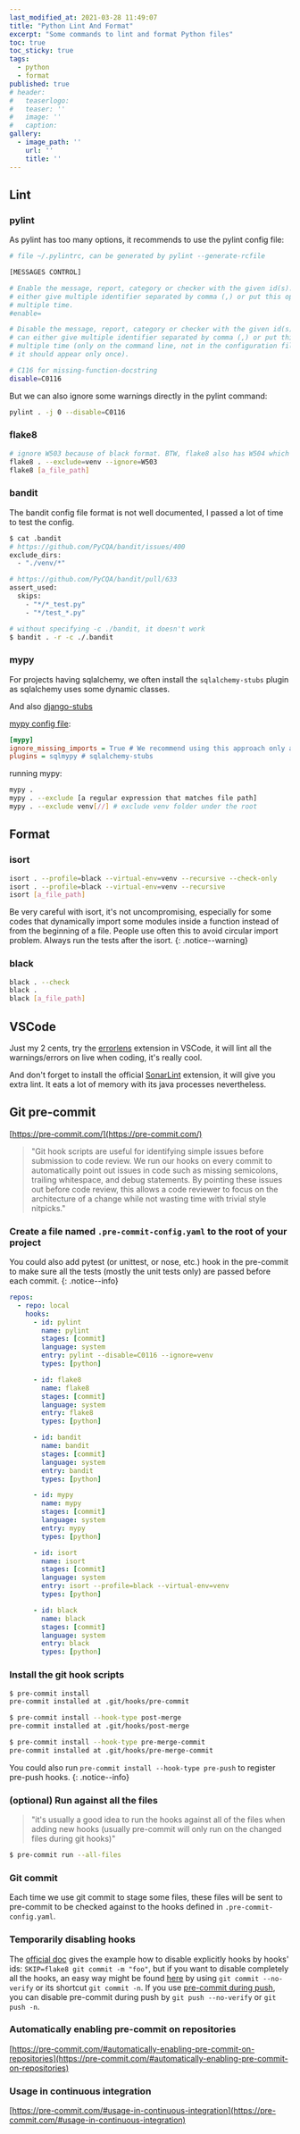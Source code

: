 ```yaml
---
last_modified_at: 2021-03-28 11:49:07
title: "Python Lint And Format"
excerpt: "Some commands to lint and format Python files"
toc: true
toc_sticky: true
tags:
  - python
  - format
published: true
# header:
#   teaserlogo:
#   teaser: ''
#   image: ''
#   caption:
gallery:
  - image_path: ''
    url: ''
    title: ''
---
```




## Lint

### pylint

As pylint has too many options, it recommends to use the pylint config file:

```bash
# file ~/.pylintrc, can be generated by pylint --generate-rcfile

[MESSAGES CONTROL]

# Enable the message, report, category or checker with the given id(s). You can
# either give multiple identifier separated by comma (,) or put this option
# multiple time.
#enable=

# Disable the message, report, category or checker with the given id(s). You
# can either give multiple identifier separated by comma (,) or put this option
# multiple time (only on the command line, not in the configuration file where
# it should appear only once).

# C116 for missing-function-docstring
disable=C0116
```

But we can also ignore some warnings directly in the pylint command:

```bash
pylint . -j 0 --disable=C0116
```

### flake8

```bash
# ignore W503 because of black format. BTW, flake8 also has W504 which is in contrary to W503.
flake8 . --exclude=venv --ignore=W503
flake8 [a_file_path]
```

### bandit

The bandit config file format is not well documented, I passed a lot of time to test the config.

```bash
$ cat .bandit
# https://github.com/PyCQA/bandit/issues/400
exclude_dirs:
  - "./venv/*"

# https://github.com/PyCQA/bandit/pull/633
assert_used:
  skips:
    - "*/*_test.py"
    - "*/test_*.py"
```

```bash
# without specifying -c ./bandit, it doesn't work
$ bandit . -r -c ./.bandit

```

### mypy

For projects having sqlalchemy, we often install the `sqlalchemy-stubs` plugin as sqlalchemy uses some dynamic classes.

And also [django-stubs](https://pypi.org/project/django-stubs/)

[mypy config file](https://mypy.readthedocs.io/en/stable/config_file.html):

```ini
[mypy]
ignore_missing_imports = True # We recommend using this approach only as a last resort: it’s equivalent to adding a # type: ignore to all unresolved imports in your codebase.
plugins = sqlmypy # sqlalchemy-stubs
```

running mypy:

```bash
mypy .
mypy . --exclude [a regular expression that matches file path]
mypy . --exclude venv[//] # exclude venv folder under the root
```
## Format

### isort

```bash
isort . --profile=black --virtual-env=venv --recursive --check-only
isort . --profile=black --virtual-env=venv --recursive
isort [a_file_path]
```

Be very careful with isort, it's not uncompromising, especially for some codes that dynamically import some modules inside a function instead of from the beginning of a file. People use often this to avoid circular import problem. Always run the tests after the isort.
{: .notice--warning}

### black

```bash
black . --check
black .
black [a_file_path]
```

## VSCode

Just my 2 cents, try the [errorlens](https://marketplace.visualstudio.com/items?itemName=usernamehw.errorlens) extension in VSCode, it will lint all the warnings/errors on live when coding, it's really cool.

And don't forget to install the official [SonarLint](https://marketplace.visualstudio.com/items?itemName=SonarSource.sonarlint-vscode) extension, it will give you extra lint. It eats a lot of memory with its java processes nevertheless.

## Git pre-commit

[https://pre-commit.com/](https://pre-commit.com/)

> "Git hook scripts are useful for identifying simple issues before submission to code review. We run our hooks on every commit to automatically point out issues in code such as missing semicolons, trailing whitespace, and debug statements. By pointing these issues out before code review, this allows a code reviewer to focus on the architecture of a change while not wasting time with trivial style nitpicks."

### Create a file named `.pre-commit-config.yaml` to the root of your project

You could also add pytest (or unittest, or nose, etc.) hook in the pre-commit to make sure all the tests (mostly the unit tests only) are passed before each commit.
{: .notice--info}

```yml
repos:
  - repo: local
    hooks:
      - id: pylint
        name: pylint
        stages: [commit]
        language: system
        entry: pylint --disable=C0116 --ignore=venv
        types: [python]

      - id: flake8
        name: flake8
        stages: [commit]
        language: system
        entry: flake8
        types: [python]

      - id: bandit
        name: bandit
        stages: [commit]
        language: system
        entry: bandit
        types: [python]

      - id: mypy
        name: mypy
        stages: [commit]
        language: system
        entry: mypy
        types: [python]

      - id: isort
        name: isort
        stages: [commit]
        language: system
        entry: isort --profile=black --virtual-env=venv
        types: [python]

      - id: black
        name: black
        stages: [commit]
        language: system
        entry: black
        types: [python]
```

### Install the git hook scripts

```bash
$ pre-commit install
pre-commit installed at .git/hooks/pre-commit

$ pre-commit install --hook-type post-merge
pre-commit installed at .git/hooks/post-merge

$ pre-commit install --hook-type pre-merge-commit
pre-commit installed at .git/hooks/pre-merge-commit
```

You could also run `pre-commit install --hook-type pre-push` to register pre-push hooks.
{: .notice--info}

### (optional) Run against all the files

> "it's usually a good idea to run the hooks against all of the files when adding new hooks (usually pre-commit will only run on the changed files during git hooks)"

```bash
$ pre-commit run --all-files
```

### Git commit

Each time we use git commit to stage some files, these files will be sent to pre-commit to be checked against to the hooks defined in `.pre-commit-config.yaml`.

### Temporarily disabling hooks

The [official doc](https://pre-commit.com/#temporarily-disabling-hooks) gives the example how to disable explicitly hooks by hooks' ids: `SKIP=flake8 git commit -m "foo"`, but if you want to disable completely all the hooks, an easy way might be found [here](https://stackoverflow.com/a/7230886) by using `git commit --no-verify` or its shortcut `git commit -n`. If you use [pre-commit during push](https://pre-commit.com/#pre-commit-during-push), you can disable pre-commit during push by `git push --no-verify` or `git push -n`.

### Automatically enabling pre-commit on repositories

[https://pre-commit.com/#automatically-enabling-pre-commit-on-repositories](https://pre-commit.com/#automatically-enabling-pre-commit-on-repositories)

### Usage in continuous integration

[https://pre-commit.com/#usage-in-continuous-integration](https://pre-commit.com/#usage-in-continuous-integration)
